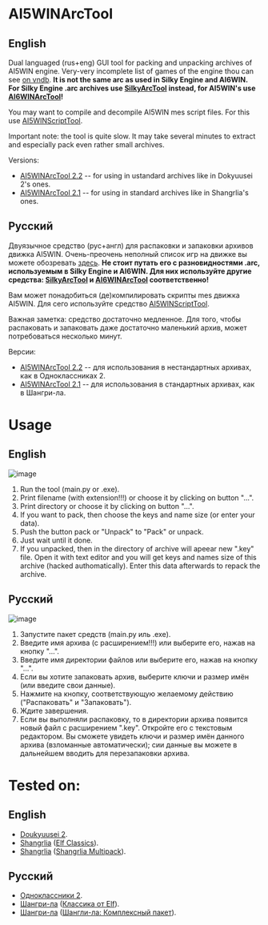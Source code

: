 # AI5WINArcTool
## English
Dual languaged (rus+eng) GUI tool for packing and unpacking archives of AI5WIN engine. Very-very incomplete list of games of the engine thou can see [on vndb](https://vndb.org/r?q=&o=a&s=title&f=fwAI5WIN-). **It is not the same arc as used in Silky Engine and AI6WIN. For Silky Engine .arc archives use [SilkyArcTool](https://github.com/TesterTesterov/SilkyArcTool) instead, for AI5WIN's use [AI6WINArcTool](https://github.com/TesterTesterov/AI6WINArcTool)!**

You may want to compile and decompile AI5WIN mes script files. For this use [AI5WINScriptTool](https://github.com/TesterTesterov/AI5WINScriptTool).

Important note: the tool is quite slow. It may take several minutes to extract and especially pack even rather small archives.

Versions:
- [AI5WINArcTool 2.2](https://github.com/TesterTesterov/AI5WINArcTool/releases/tag/2.2) -- for using in ustandard archives like in Dokyuusei 2's ones.
- [AI5WINArcTool 2.1](https://github.com/TesterTesterov/AI5WINArcTool/releases/tag/2.1) -- for using in standard archives like in Shangrlia's ones.

## Русский
Двуязычное средство (рус+англ) для распаковки и запаковки архивов движка AI5WIN. Очень-преочень неполный список игр на движке вы можете обозревать [здесь](https://vndb.org/r?f=fwAI6WIN-). **Не стоит путать его с разновидностями .arc, используемым в Silky Engine и AI6WIN. Для них используйте другие средства: [SilkyArcTool](https://github.com/TesterTesterov/SilkyArcTool) и [AI6WINArcTool](https://github.com/TesterTesterov/AI6WINArcTool) соответственно!**

Вам может понадобиться (де)компилировать скрипты mes движка AI5WIN. Для сего используйте средство [AI5WINScriptTool](https://github.com/TesterTesterov/AI5WINScriptTool).

Важная заметка: средство достаточно медленное. Для того, чтобы распаковать и запаковать даже достаточно маленький архив, может потребоваться несколько минут.

Версии:
- [AI5WINArcTool 2.2](https://github.com/TesterTesterov/AI5WINArcTool/releases/tag/2.2) -- для использования в нестандартных архивах, как в Одноклассниках 2.
- [AI5WINArcTool 2.1](https://github.com/TesterTesterov/AI5WINArcTool/releases/tag/2.1) -- для использования в стандартных архивах, как в Шангри-ла.

# Usage
## English
![image](https://user-images.githubusercontent.com/66121918/147419469-1665af28-76a8-4ae5-b5e2-c5bf86303fdf.png)
1. Run the tool (main.py or .exe).
2. Print filename (with extension!!!) or choose it by clicking on button "...".
3. Print directory or choose it by clicking on button "...".
4. If you want to pack, then choose the keys and name size (or enter your data).
5. Push the button pack or "Unpack" to "Pack" or unpack.
6. Just wait until it done.
7. If you unpacked, then in the directory of archive will apeear new ".key" file. Open it with text editor and you will get keys and names size of this archive (hacked authomatically). Enter this data afterwards to repack the archive.

## Русский
![image](https://user-images.githubusercontent.com/66121918/147419462-cd395702-66ce-40d7-b9ec-8bdd5080fcbb.png)
1. Запустите пакет средств (main.py иль .exe).
2. Введите имя архива (с расширением!!!) или выберите его, нажав на кнопку "...".
3. Введите имя директории файлов или выберите его, нажав на кнопку "...".
4. Если вы хотите запаковать архив, выберите ключи и размер имён (или введите свои данные).
5. Нажмите на кнопку, соответствующую желаемому действию ("Распаковать" и "Запаковать").
6. Ждите завершения.
7. Если вы выполняли распаковку, то в директории архива появится новый файл с расширением ".key". Откройте его с текстовым редактором. Вы сможете увидеть ключи и размер имён данного архива (взломанные автоматически); сии данные вы можете в дальнейшем вводить для перезапаковки архива.

# Tested on:

## English
- [Doukyuusei 2](https://vndb.org/v2337).
- [Shangrlia](https://vndb.org/v3182) ([Elf Classics](https://vndb.org/r5220)).
- [Shangrlia](https://vndb.org/v3182) ([Shangrlia Multipack](https://vndb.org/r6255)).

## Русский
- [Одноклассники 2](https://vndb.org/v2337).
- [Шангри-ла](https://vndb.org/v3182) ([Классика от Elf](https://vndb.org/r5220)).
- [Шангри-ла](https://vndb.org/v3182) ([Шангли-ла: Комплексный пакет](https://vndb.org/r6255)).
